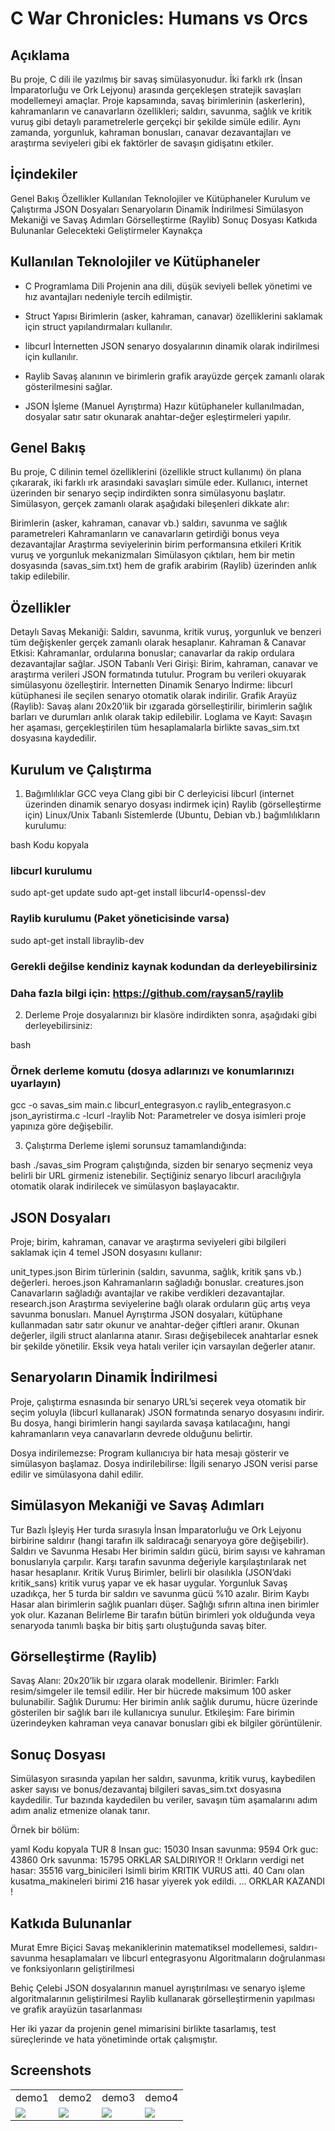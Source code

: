 # C War Chronicles: Humans vs Orcs

## Açıklama
Bu proje, C dili ile yazılmış bir savaş simülasyonudur. İki farklı ırk (İnsan İmparatorluğu ve Ork Lejyonu) arasında gerçekleşen stratejik savaşları modellemeyi amaçlar. Proje kapsamında, savaş birimlerinin (askerlerin), kahramanların ve canavarların özellikleri; saldırı, savunma, sağlık ve kritik vuruş gibi detaylı parametrelerle gerçekçi bir şekilde simüle edilir. Aynı zamanda, yorgunluk, kahraman bonusları, canavar dezavantajları ve araştırma seviyeleri gibi ek faktörler de savaşın gidişatını etkiler.

## İçindekiler
Genel Bakış
Özellikler
Kullanılan Teknolojiler ve Kütüphaneler
Kurulum ve Çalıştırma
JSON Dosyaları
Senaryoların Dinamik İndirilmesi
Simülasyon Mekaniği ve Savaş Adımları
Görselleştirme (Raylib)
Sonuç Dosyası
Katkıda Bulunanlar
Gelecekteki Geliştirmeler
Kaynakça

## Kullanılan Teknolojiler ve Kütüphaneler
- C Programlama Dili
Projenin ana dili, düşük seviyeli bellek yönetimi ve hız avantajları nedeniyle tercih edilmiştir.

- Struct Yapısı
Birimlerin (asker, kahraman, canavar) özelliklerini saklamak için struct yapılandırmaları kullanılır.

- libcurl
İnternetten JSON senaryo dosyalarının dinamik olarak indirilmesi için kullanılır.

- Raylib
Savaş alanının ve birimlerin grafik arayüzde gerçek zamanlı olarak gösterilmesini sağlar.

- JSON İşleme (Manuel Ayrıştırma)
Hazır kütüphaneler kullanılmadan, dosyalar satır satır okunarak anahtar-değer eşleştirmeleri yapılır.

## Genel Bakış
Bu proje, C dilinin temel özelliklerini (özellikle struct kullanımı) ön plana çıkararak, iki farklı ırk arasındaki savaşları simüle eder. Kullanıcı, internet üzerinden bir senaryo seçip indirdikten sonra simülasyonu başlatır. Simülasyon, gerçek zamanlı olarak aşağıdaki bileşenleri dikkate alır:

Birimlerin (asker, kahraman, canavar vb.) saldırı, savunma ve sağlık parametreleri
Kahramanların ve canavarların getirdiği bonus veya dezavantajlar
Araştırma seviyelerinin birim performansına etkileri
Kritik vuruş ve yorgunluk mekanizmaları
Simülasyon çıktıları, hem bir metin dosyasında (savas_sim.txt) hem de grafik arabirim (Raylib) üzerinden anlık takip edilebilir.

## Özellikler
Detaylı Savaş Mekaniği: Saldırı, savunma, kritik vuruş, yorgunluk ve benzeri tüm değişkenler gerçek zamanlı olarak hesaplanır.
Kahraman & Canavar Etkisi: Kahramanlar, ordularına bonuslar; canavarlar da rakip ordulara dezavantajlar sağlar.
JSON Tabanlı Veri Girişi: Birim, kahraman, canavar ve araştırma verileri JSON formatında tutulur. Program bu verileri okuyarak simülasyonu özelleştirir.
İnternetten Dinamik Senaryo İndirme: libcurl kütüphanesi ile seçilen senaryo otomatik olarak indirilir.
Grafik Arayüz (Raylib): Savaş alanı 20x20’lik bir ızgarada görselleştirilir, birimlerin sağlık barları ve durumları anlık olarak takip edilebilir.
Loglama ve Kayıt: Savaşın her aşaması, gerçekleştirilen tüm hesaplamalarla birlikte savas_sim.txt dosyasına kaydedilir.

## Kurulum ve Çalıştırma
1. Bağımlılıklar
GCC veya Clang gibi bir C derleyicisi
libcurl (internet üzerinden dinamik senaryo dosyası indirmek için)
Raylib (görselleştirme için)
Linux/Unix Tabanlı Sistemlerde (Ubuntu, Debian vb.) bağımlılıkların kurulumu:

bash
Kodu kopyala
### libcurl kurulumu
sudo apt-get update
sudo apt-get install libcurl4-openssl-dev

### Raylib kurulumu (Paket yöneticisinde varsa)
sudo apt-get install libraylib-dev

### Gerekli değilse kendiniz kaynak kodundan da derleyebilirsiniz
### Daha fazla bilgi için: https://github.com/raysan5/raylib
2. Derleme
Proje dosyalarınızı bir klasöre indirdikten sonra, aşağıdaki gibi derleyebilirsiniz:

bash
### Örnek derleme komutu (dosya adlarınızı ve konumlarınızı uyarlayın)
gcc -o savas_sim main.c libcurl_entegrasyon.c raylib_entegrasyon.c json_ayristirma.c -lcurl -lraylib
Not: Parametreler ve dosya isimleri proje yapınıza göre değişebilir.

3. Çalıştırma
Derleme işlemi sorunsuz tamamlandığında:

bash
./savas_sim
Program çalıştığında, sizden bir senaryo seçmeniz veya belirli bir URL girmeniz istenebilir. Seçtiğiniz senaryo libcurl aracılığıyla otomatik olarak indirilecek ve simülasyon başlayacaktır.


## JSON Dosyaları
Proje; birim, kahraman, canavar ve araştırma seviyeleri gibi bilgileri saklamak için 4 temel JSON dosyasını kullanır:

unit_types.json
Birim türlerinin (saldırı, savunma, sağlık, kritik şans vb.) değerleri.
heroes.json
Kahramanların sağladığı bonuslar.
creatures.json
Canavarların sağladığı avantajlar ve rakibe verdikleri dezavantajlar.
research.json
Araştırma seviyelerine bağlı olarak orduların güç artış veya savunma bonusları.
Manuel Ayrıştırma
JSON dosyaları, kütüphane kullanmadan satır satır okunur ve anahtar-değer çiftleri aranır. Okunan değerler, ilgili struct alanlarına atanır. Sırası değişebilecek anahtarlar esnek bir şekilde yönetilir. Eksik veya hatalı veriler için varsayılan değerler atanır.


## Senaryoların Dinamik İndirilmesi
Proje, çalıştırma esnasında bir senaryo URL’si seçerek veya otomatik bir seçim yoluyla (libcurl kullanarak) JSON formatında senaryo dosyasını indirir. Bu dosya, hangi birimlerin hangi sayılarda savaşa katılacağını, hangi kahramanların veya canavarların devrede olduğunu belirtir.

Dosya indirilemezse: Program kullanıcıya bir hata mesajı gösterir ve simülasyon başlamaz.
Dosya indirilebilirse: İlgili senaryo JSON verisi parse edilir ve simülasyona dahil edilir.

## Simülasyon Mekaniği ve Savaş Adımları
Tur Bazlı İşleyiş
Her turda sırasıyla İnsan İmparatorluğu ve Ork Lejyonu birbirine saldırır (hangi tarafın ilk saldıracağı senaryoya göre değişebilir).
Saldırı ve Savunma Hesabı
Her birimin saldırı gücü, birim sayısı ve kahraman bonuslarıyla çarpılır. Karşı tarafın savunma değeriyle karşılaştırılarak net hasar hesaplanır.
Kritik Vuruş
Birimler, belirli bir olasılıkla (JSON’daki kritik_sans) kritik vuruş yapar ve ek hasar uygular.
Yorgunluk
Savaş uzadıkça, her 5 turda bir saldırı ve savunma gücü %10 azalır.
Birim Kaybı
Hasar alan birimlerin sağlık puanları düşer. Sağlığı sıfırın altına inen birimler yok olur.
Kazanan Belirleme
Bir tarafın bütün birimleri yok olduğunda veya senaryoda tanımlı başka bir bitiş şartı oluştuğunda savaş biter.

## Görselleştirme (Raylib)
Savaş Alanı: 20x20’lik bir ızgara olarak modellenir.
Birimler: Farklı resim/simgeler ile temsil edilir. Her bir hücrede maksimum 100 asker bulunabilir.
Sağlık Durumu: Her birimin anlık sağlık durumu, hücre üzerinde gösterilen bir sağlık barı ile kullanıcıya sunulur.
Etkileşim: Fare birimin üzerindeyken kahraman veya canavar bonusları gibi ek bilgiler görüntülenir.


## Sonuç Dosyası
Simülasyon sırasında yapılan her saldırı, savunma, kritik vuruş, kaybedilen asker sayısı ve bonus/dezavantaj bilgileri savas_sim.txt dosyasına kaydedilir. Tur bazında kaydedilen bu veriler, savaşın tüm aşamalarını adım adım analiz etmenize olanak tanır.

Örnek bir bölüm:

yaml
Kodu kopyala
TUR 8
Insan guc: 15030
Insan savunma: 9594
Ork guc: 43860
Ork savunma: 15795
ORKLAR SALDIRIYOR !!
Orkların verdigi net hasar: 35516
varg_binicileri Isimli birim KRITIK VURUS atti.
40 Canı olan kusatma_makineleri birimi 216 hasar yiyerek yok edildi.
...
ORKLAR KAZANDI !


## Katkıda Bulunanlar
Murat Emre Biçici
Savaş mekaniklerinin matematiksel modellemesi, saldırı-savunma hesaplamaları ve libcurl entegrasyonu
Algoritmaların doğrulanması ve fonksiyonların geliştirilmesi

Behiç Çelebi
JSON dosyalarının manuel ayrıştırılması ve senaryo işleme algoritmalarının geliştirilmesi
Raylib kullanarak görselleştirmenin yapılması ve grafik arayüzün tasarlanması

Her iki yazar da projenin genel mimarisini birlikte tasarlamış, test süreçlerinde ve hata yönetiminde ortak çalışmıştır.



## Screenshots
<table>
 <tr>
  <td>demo1</td>
  <td>demo2</td>
  <td>demo3</td>
  <td>demo4</td>
 </tr>
 <tr>
  <td><img src="https://github.com/Behicelebi/School_Project1/blob/main/screenshots/c1.jpg"></td>
  <td><img src="https://github.com/Behicelebi/School_Project1/blob/main/screenshots/c2.jpg"></td>
  <td><img src="https://github.com/Behicelebi/School_Project1/blob/main/screenshots/c3.jpg"></td>
  <td><img src="https://github.com/Behicelebi/School_Project1/blob/main/screenshots/c4.jpg"></td>
 </tr>
</table>
